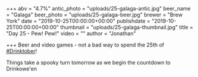 +++
abv = "4.7%"
antic_photo = "uploads/25-galaga-antic.jpg"
beer_name = "Galaga"
beer_photo = "uploads/25-galaga-beer.jpg"
brewer = "Brew York"
date = "2019-10-25T00:00:00+00:00"
publishdate = "2019-10-25T00:00:00+00:00"
thumbnail = "uploads/25-galaga-thumbnail.jpg"
title = "Day 25 - Pew! Pew!"
video = ""
author = "Jonathan"

+++
Beer and video games - not a bad way to spend the 25th of [#Drinktober](https://www.facebook.com/hashtag/drinktober?source=feed_text&epa=HASHTAG)!

Things take a spooky turn tomorrow as we begin the countdown to Drinkowe'en